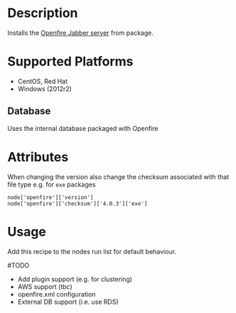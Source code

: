 
# Description
Installs the [Openfire Jabber server](http://www.igniterealtime.org/) from package.

# Supported Platforms
* CentOS, Red Hat
* Windows (2012r2)

## Database
Uses the internal database packaged with Openfire

# Attributes
When changing the version also change the checksum associated with that file type e.g. for `exe` packages
```
node['openfire']['version']
node['openfire']['checksum']['4.0.3']['exe']
```

# Usage
Add this recipe to the nodes run list for default behaviour.

#TODO
- Add plugin support (e.g. for clustering)
- AWS support (tbc)
- openfire.xml configuration
- External DB support (i.e. use RDS)
